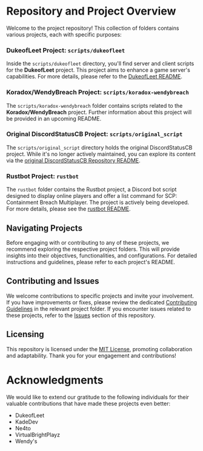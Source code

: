 # Repository and Project Overview

Welcome to the project repository! This collection of folders contains various projects, each with specific purposes:

### DukeofLeet Project: `scripts/dukeofleet`

Inside the `scripts/dukeofleet` directory, you'll find server and client scripts for the **DukeofLeet** project. This project aims to enhance a game server's capabilities. For more details, please refer to the [DukeofLeet README](scripts/dukeofleet/README.md).

### Koradox/WendyBreach Project: `scripts/koradox-wendybreach`

The `scripts/koradox-wendybreach` folder contains scripts related to the **Koradox/WendyBreach** project. Further information about this project will be provided in an upcoming README.

### Original DiscordStatusCB Project: `scripts/original_script`

The `scripts/original_script` directory holds the original DiscordStatusCB project. While it's no longer actively maintained, you can explore its content via the [original DiscordStatusCB Repository README](scripts\original_script\README.md).

### Rustbot Project: `rustbot`

The `rustbot` folder contains the Rustbot project, a Discord bot script designed to display online players and offer a list command for SCP: Containment Breach Multiplayer. The project is actively being developed. For more details, please see the [rustbot README](rustbot/README.md).

## Navigating Projects

Before engaging with or contributing to any of these projects, we recommend exploring the respective project folders. This will provide insights into their objectives, functionalities, and configurations. For detailed instructions and guidelines, please refer to each project's README.

## Contributing and Issues

We welcome contributions to specific projects and invite your involvement. If you have improvements or fixes, please review the dedicated [Contributing Guidelines](CONTRIBUTING.md) in the relevant project folder. If you encounter issues related to these projects, refer to the [Issues](https://github.com/That1Guard/DiscordStatusCB/issues) section of this repository.

## Licensing

This repository is licensed under the [MIT License](LICENSE), promoting collaboration and adaptability. Thank you for your engagement and contributions!

# Acknowledgments

We would like to extend our gratitude to the following individuals for their valuable contributions that have made these projects even better:

- DukeofLeet
- KadeDev
- Ne4to
- VirtualBrightPlayz
- Wendy's
